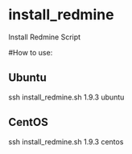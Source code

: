 # install_redmine
Install Redmine Script

#How to use:
## Ubuntu
ssh install_redmine.sh 1.9.3 ubuntu

## CentOS
ssh install_redmine.sh 1.9.3 centos
